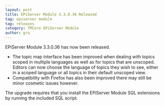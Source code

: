 ```yaml
---
layout: post
title: EPiServer Module 3.3.0.36 Released
tag: episerver module
tag: releases
category: TMCore EPiServer Module
author: gra
---
```

EPiServer Module 3.3.0.36 has now been released.

<ul>

<li>The topic map interface has been improved when dealing with topics scoped in multiple languages as well as for topics that are unscoped. Editors can now choose the language of topics they wish to see, either in a scoped language or all topics in their default unscoped view.</li>

<li>Compatibility with Firefox has also been improved there may still be minor cosmetic issues however.</li>

</ul>

The upgrade requires that you install the EPiServer Module SQL extensions by running the included SQL script.


